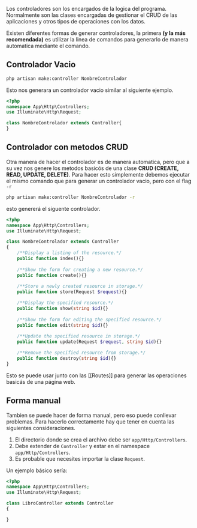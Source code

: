 

Los controladores son los encargados de la logica del programa. Normalmente son las clases encargadas de gestionar el CRUD de las aplicaciones y otros tipos de operaciones con los datos.

Existen diferentes formas de generar controladores, la primera **(y la más recomendada)** es utilizar la linea de comandos para generarlo de manera automatica mediante el comando.

## Controlador Vacio 

``` bash
php artisan make:controller NombreControlador
```

Esto nos generara un controlador vacio similar al siguiente ejemplo.

``` php
<?php
namespace App\Http\Controllers;
use Illuminate\Http\Request;

class NombreControlador extends Controller{
}
```

## Controlador con metodos CRUD

Otra manera de hacer el controlador es de manera automatica, pero que a su vez nos genere los metodos basicós de una clase **CRUD (CREATE, READ, UPDATE, DELETE)**.
Para hacer esto simplemente debemos ejecutar el mismo comando que para generar un controlador  vacio, pero con el flag `-r`

``` bash
php artisan make:controller NombreControlador -r
```

esto genererá el siguente controlador. 

``` php
<?php
namespace App\Http\Controllers;
use Illuminate\Http\Request;

class NombreControlador extends Controller
{
    /**Display a listing of the resource.*/
    public function index(){}
    
    /**Show the form for creating a new resource.*/
    public function create(){}
    
    /**Store a newly created resource in storage.*/
    public function store(Request $request){}

    /**Display the specified resource.*/
    public function show(string $id){}
    
    /**Show the form for editing the specified resource.*/
    public function edit(string $id){}
    
    /**Update the specified resource in storage.*/
    public function update(Request $request, string $id){}

    /**Remove the specified resource from storage.*/
    public function destroy(string $id){}
}
```

Esto se puede usar junto con las [[Routes]] para generar las operaciones basicás de una página web.

## Forma manual

Tambien se puede hacer de forma manual, pero eso puede conllevar problemas. Para hacerlo correctamente hay que tener en cuenta las siguientes consideraciones.
1. El directorio donde se crea el archivo debe ser `app/Http/Controllers`.
2. Debe extender de `Controller` y estar en el namespace  `app/Http/Controllers`.
3. Es probable que necesites importar la clase `Request`.

Un ejemplo básico sería:
``` php
<?php
namespace App\Http\Controllers;
use Illuminate\Http\Request;

class LibroController extends Controller
{

}
```

